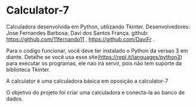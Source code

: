 # Calculator-7
Calculadora desenvolvida em Python, utilizando Tkinter.
Desenvolvedores: Jose Fernandes Barbosa; Davi dos Santos França.
github: https://github.com/11fernando11 , https://github.com/DaviFr .

Para o codigo funcionar, você deve ter instalado o Python da versao 3 em diante. Detalhe se você usa esse site(https://repl.it/languages/python3) para executar os programas, ele nao irá servir, pois não tem suporte da biblioteca Tkinter.

A calculator é uma calculadora básica em oposição a calculator-7

O objetivo do projeto foi criar uma calculadora e conecta-la ao banco de dados.

